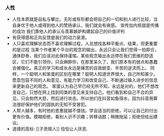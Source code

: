 ### 人性

-   人性本质就是自私与攀比，无形或有形都会把自己的一切和别人进行比较，当自身优于他人或得到他人的赞扬承认，我们就会有爽感。 宣传加内核就是传播的成功 我们靠他人的承认与羡慕嫉妒构建起自己的价值评判
-   有获得感和正向反馈是我们的动力泉源。
-   人只喜欢理解状态而不喜欢理解过程，人总想找各种平衡点、结果，但更重要的是过程 当某个作者某个平台的观念的输出，永远只会让我们觉得一拍即合，通体舒泰，我们应该对此保持谨惕。某些观念输出永远停在我们思维的舒适区，它们不能引领你，只会麻醉你，在那里呆久了，我们原本有的弱点和愚蠢会被强化。真正的学习和成长永远是痛苦的自我蜕变、辛苦的逆流而上。 同样，一个聪明人和笨蛋的区别在哪里？聪明人知道世界很大，自己所知甚少。愿意包容不同的人和意见，有能力学习和改变自己，不断通过输入进步的信息来更新自己的观念。 笨蛋认为自己早已经无所不知，永远是对的，他们不想改变自己，只想在网上找到同类的意见来支持自己。他们看到和自己不合的异见，只会勃然大怒，然后进行攻击。所以他们在抖音如鱼得水，因为抖音用算法很好保护他们的固执的无知不受冒犯。
-   人帮人越多，有时他的恩惠就越不值钱。学会适当的拒绝，可以让自己的付出更有价值。模糊拒绝，看别人识不识趣；转移话题；稍微拖延；拒绝但给出建议。
- 道德的高标: [[子贡赎人]] 恰恰让人厌恶.